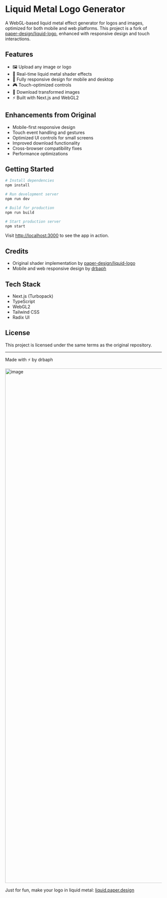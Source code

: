 # Liquid Metal Logo Generator

A WebGL-based liquid metal effect generator for logos and images, optimized for both mobile and web platforms. This project is a fork of [paper-design/liquid-logo](https://github.com/paper-design/liquid-logo), enhanced with responsive design and touch interactions.

## Features

- 🖼️ Upload any image or logo
- 💫 Real-time liquid metal shader effects
- 📱 Fully responsive design for mobile and desktop
- 🎮 Touch-optimized controls
- 💾 Download transformed images
- ⚡ Built with Next.js and WebGL2

## Enhancements from Original

- Mobile-first responsive design
- Touch event handling and gestures
- Optimized UI controls for small screens
- Improved download functionality
- Cross-browser compatibility fixes
- Performance optimizations

## Getting Started

```bash
# Install dependencies
npm install

# Run development server
npm run dev

# Build for production
npm run build

# Start production server
npm start
```

Visit [http://localhost:3000](http://localhost:3000) to see the app in action.

## Credits

- Original shader implementation by [paper-design/liquid-logo](https://github.com/paper-design/liquid-logo)
- Mobile and web responsive design by [drbaph](https://github.com/Saganaki22/liquid-metal-drbaph)

## Tech Stack

- Next.js (Turbopack)
- TypeScript
- WebGL2
- Tailwind CSS
- Radix UI

## License

This project is licensed under the same terms as the original repository.

---
Made with ⚡ by drbaph

<img width="1654" alt="image" src="https://github.com/user-attachments/assets/f7abb52f-c546-4132-82f3-aac2bb9054ca" />

Just for fun, make your logo in liquid metal: <a href="https://liquid.paper.design">liquid.paper.design</a>
